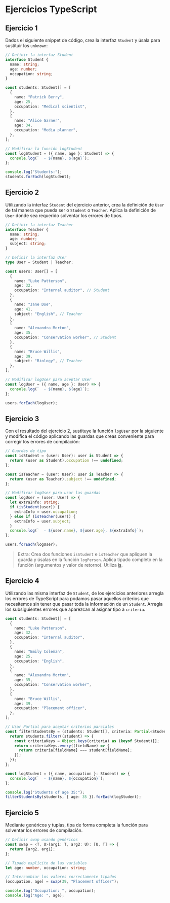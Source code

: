 # Ejercicios TypeScript

## Ejercicio 1

Dados el siguiente snippet de código, crea la interfaz `Student` y úsala para sustituir los `unknown`:

```ts
// Definir la interfaz Student
interface Student {
  name: string;
  age: number;
  occupation: string;
}

const students: Student[] = [
  {
    name: "Patrick Berry",
    age: 25,
    occupation: "Medical scientist",
  },
  {
    name: "Alice Garner",
    age: 34,
    occupation: "Media planner",
  },
];

// Modificar la función logStudent
const logStudent = ({ name, age }: Student) => {
  console.log(`  - ${name}, ${age}`);
};

console.log("Students:");
students.forEach(logStudent);


```

## Ejercicio 2

Utilizando la interfaz `Student` del ejercicio anterior, crea la definición de `User`
de tal manera que pueda ser o `Student` o `Teacher`.
Aplica la definición de `User` donde sea requerido solventar los errores de tipos.

```ts
// Definir la interfaz Teacher
interface Teacher {
  name: string;
  age: number;
  subject: string;
}

// Definir la interfaz User
type User = Student | Teacher;

const users: User[] = [
  {
    name: "Luke Patterson",
    age: 32,
    occupation: "Internal auditor", // Student
  },
  {
    name: "Jane Doe",
    age: 41,
    subject: "English", // Teacher
  },
  {
    name: "Alexandra Morton",
    age: 35,
    occupation: "Conservation worker", // Student
  },
  {
    name: "Bruce Willis",
    age: 39,
    subject: "Biology", // Teacher
  },
];

// Modificar logUser para aceptar User
const logUser = ({ name, age }: User) => {
  console.log(`  - ${name}, ${age}`);
};

users.forEach(logUser);

```

## Ejercicio 3

Con el resultado del ejercicio 2, sustituye la función `logUser` por la siguiente
y modifica el código aplicando las guardas que creas conveniente para corregir
los errores de compilación:

```ts
// Guardas de tipo
const isStudent = (user: User): user is Student => {
  return (user as Student).occupation !== undefined;
};

const isTeacher = (user: User): user is Teacher => {
  return (user as Teacher).subject !== undefined;
};

// Modificar logUser para usar las guardas
const logUser = (user: User) => {
  let extraInfo: string;
  if (isStudent(user)) {
    extraInfo = user.occupation;
  } else if (isTeacher(user)) {
    extraInfo = user.subject;
  }
  console.log(`  - ${user.name}, ${user.age}, ${extraInfo}`);
};

users.forEach(logUser);

```

> Extra: Crea dos funciones `isStudent` e `isTeacher` que apliquen la guarda y úsalas en la función `logPerson`.
> Aplica tipado completo en la función (argumentos y valor de retorno). Utiliza [is](https://www.typescriptlang.org/docs/handbook/2/narrowing.html#using-type-predicates).

## Ejercicio 4

Utilizando las misma interfaz de `Student`, de los ejercicios anteriores
arregla los errores de TypeScript para podamos pasar aquellos criterios que
necesitemos sin tener que pasar toda la información de un `Student`.
Arregla los subsiguientes errores que aparezcan al asignar tipo a `criteria`.

```ts
const students: Student[] = [
  {
    name: "Luke Patterson",
    age: 32,
    occupation: "Internal auditor",
  },
  {
    name: "Emily Coleman",
    age: 25,
    occupation: "English",
  },
  {
    name: "Alexandra Morton",
    age: 35,
    occupation: "Conservation worker",
  },
  {
    name: "Bruce Willis",
    age: 39,
    occupation: "Placement officer",
  },
];

// Usar Partial para aceptar criterios parciales
const filterStudentsBy = (students: Student[], criteria: Partial<Student>): Student[] => {
  return students.filter((student) => {
    const criteriaKeys = Object.keys(criteria) as (keyof Student)[];
    return criteriaKeys.every((fieldName) => {
      return criteria[fieldName] === student[fieldName];
    });
  });
};

const logStudent = ({ name, occupation }: Student) => {
  console.log(`  - ${name}, ${occupation}`);
};

console.log("Students of age 35:");
filterStudentsBy(students, { age: 35 }).forEach(logStudent);

```

## Ejercicio 5

Mediante genéricos y tuplas, tipa de forma completa la función para solventar los
errores de compilación.

```ts
// Definir swap usando genéricos
const swap = <T, U>(arg1: T, arg2: U): [U, T] => {
  return [arg2, arg1];
};

// Tipado explícito de las variables
let age: number, occupation: string;

// Intercambiar los valores correctamente tipados
[occupation, age] = swap(39, "Placement officer");

console.log("Occupation: ", occupation);
console.log("Age: ", age);

```
